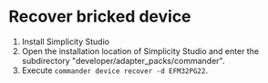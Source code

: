 # Recover bricked device

1. Install Simplicity Studio
2. Open the installation location of Simplicity Studio and enter the subdirectory "developer/adapter_packs/commander".
3. Execute `commander device recover -d EFM32PG22`.